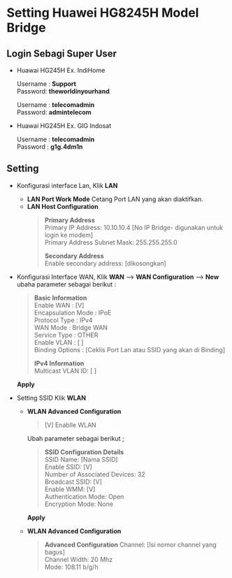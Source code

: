 # Setting Huawei HG8245H Model Bridge

## Login Sebagi Super User

* Huawai HG245H Ex. IndiHome

  Username : **Support**<br>
  Password: **theworldinyourhand**<br>
 
  Username : **telecomadmin**<br>
  Password: **admintelecom**<br>
  
* Huawai HG245H Ex. GIG Indosat

  Username : **telecomadmin**<br>
  Password : **g1g.4dm1n**<br>
 
## Setting
* Konfigurasi interface Lan, Klik **LAN**
	* **LAN Port Work Mode** Cetang Port LAN yang akan diaktifkan.
	* **LAN Host Configuration**
		>**Primary Address**<br>
		>Primary IP Address: 10.10.10.4 [No IP Bridge- digunakan untuk login ke modem]<br>
		>Primary Address Subnet Mask: 255.255.255.0<br>
		>
		>**Secondary Address**<br>
		>Enable secondary address: [dikosongkan]<br>
	
* Konfigurasi Interface WAN, Klik **WAN** --> **WAN Configuration** --> **New** ubaha parameter sebagai berikut :

  >**Basic Information**<br>
  >Enable WAN : [V]<br>
  >Encapsulation Mode : IPoE<br>
  >Protocol Type : IPv4<br>
  >WAN Mode : Bridge WAN<br>
  >Service Type : OTHER<br>
  >Enable VLAN : [ ]<br>
  >Binding Options : [Ceklis Port Lan atau SSID yang akan di Binding]
  >
  >**IPv4 Information**<br>
  >Multicast VLAN ID: [ ]<br>

  **Apply**

* Setting SSID Klik  **WLAN**

  * **WLAN Advanced Configuration**

	  >[V] Enablle WLAN

	  Ubah parameter sebagai berikut ;

	  >**SSID Configuration Details**<br>
	  >SSID Name: [Nama SSID]<br>
	  >Enable SSID: [V]	<br>
	  >Number of Associated Devices: 32<br>
	  >Broadcast SSID: [V]<br>
	  >Enable WMM: [V]<br>
	  >Authentication Mode: Open<br>
	  >Encryption Mode: None<br>
  
  	**Apply**

  * **WLAN Advanced Configuration**

    >**Advanced Configuration**
	>Channel: [Isi nomor channel yang bagus]<br>
	>Channel Width:	20 Mhz<br>
	>Mode: 108.11 b/g/h

